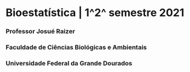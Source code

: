 # Bioestatística | 1^2^ semestre 2021
### Professor Josué Raizer
### Faculdade de Ciências Biológicas e Ambientais
### Universidade Federal da Grande Dourados

